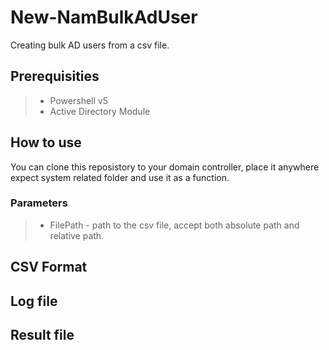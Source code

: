# New-NamBulkAdUser
Creating bulk AD users from a csv file.

## Prerequisities
> - Powershell v5 
> - Active Directory Module

## How to use
You can clone this reposistory to your domain controller, place it anywhere expect system related folder and use it as a function.

### Parameters
> - FilePath - path to the csv file, accept both absolute path and relative path.

## CSV Format

## Log file

## Result file